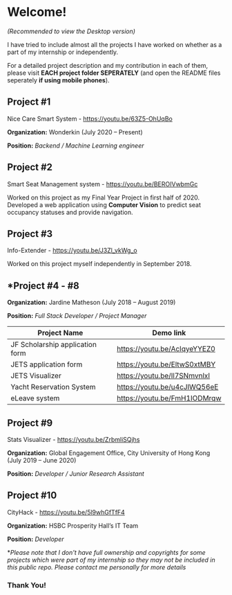 # Welcome!
*(Recommended to view the Desktop version)*

I have tried to include almost all the projects I have worked on whether as a part of my internship or independently.

For a detailed project description and my contribution in each of them, please visit **EACH project folder SEPERATELY** (and open the README files seperately **if using mobile phones**).

## Project #1

Nice Care Smart System - https://youtu.be/63Z5-OhUqBo

**Organization:** Wonderkin (July 2020 – Present)

**Position:** *Backend / Machine Learning engineer*

## Project #2

Smart Seat Management system - https://youtu.be/BEROIVwbmGc

Worked on this project as my Final Year Project in first half of 2020. Developed a web application using __Computer Vision__ to predict seat occupancy statuses and provide navigation.

## Project #3

Info-Extender - https://youtu.be/J3Zl_vkWg_o

Worked on this project myself independently in September 2018.

## *Project #4 - #8

**Organization:** Jardine Matheson (July 2018 – August 2019)

**Position:** *Full Stack Developer / Project Manager*

Project Name | Demo link
----------- | -------------
JF Scholarship application form | https://youtu.be/AcIqyeYYEZ0
JETS application form | https://youtu.be/EltwS0xtMBY
JETS Visualizer | https://youtu.be/Il7SNmvnlxI
Yacht Reservation System | https://youtu.be/u4cJlWQ56eE
eLeave system | https://youtu.be/FmH1IODMrqw

## Project #9

Stats Visualizer - https://youtu.be/ZrbmliSQjhs

**Organization:** Global Engagement Office, City University of Hong Kong (July 2019 – June 2020)

**Position:** *Developer / Junior Research Assistant*

## Project #10

CityHack - https://youtu.be/5l9whGfTfF4

**Organization:** HSBC Prosperity Hall’s IT Team

**Position:** *Developer*

**Please note that I don't have full ownership and copyrights for some projects which were part of my internship so they may not be included in this public repo. Please contact me personally for more details*

### Thank You!
